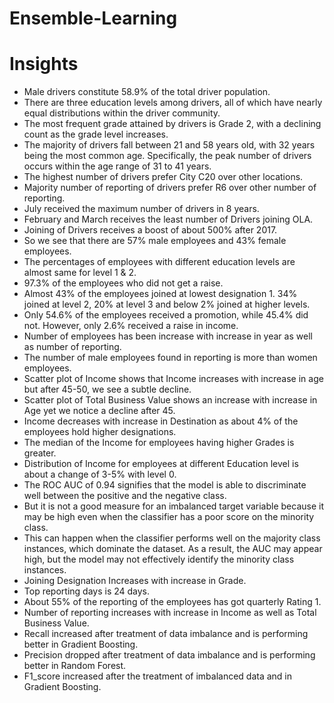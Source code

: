 # Ensemble-Learning
# Insights
* Male drivers constitute 58.9% of the total driver population.
* There are three education levels among drivers, all of which have nearly equal distributions within the driver community.
* The most frequent grade attained by drivers is Grade 2, with a declining count as the grade level increases.
* The majority of drivers fall between 21 and 58 years old, with 32 years being the most common age. Specifically, the peak number of drivers occurs within the age range of 31 to 41 years.
* The highest number of drivers prefer City C20 over other locations.
* Majority number of reporting of drivers prefer R6 over other number of reporting.
* July received the maximum number of drivers in 8 years.
* February and March receives the least number of Drivers joining OLA.
* Joining of Drivers receives a boost of about 500% after 2017.
* So we see that there are 57% male employees and 43% female employees.
* The percentages of employees with different education levels are almost same for level 1 & 2.
* 97.3% of the employees who did not get a raise.
* Almost 43% of the employees joined at lowest designation 1. 34% joined at level 2, 20% at level 3 and below 2% joined at higher levels.
* Only 54.6% of the employees received a promotion, while 45.4% did not. However, only 2.6% received a raise in income.
* Number of employees has been increase with increase in year as well as number of reporting.
* The number of male employees found in reporting is more than women employees.
* Scatter plot of Income shows that Income increases with increase in age but after 45-50, we see a subtle decline.
* Scatter plot of Total Business Value shows an increase with increase in Age yet we notice a decline after 45.
* Income decreases with increase in Destination as about 4% of the employees hold higher designations.
* The median of the Income for employees having higher Grades is greater.
* Distribution of Income for employees at different Education level is about a change of 3-5% with level 0.
* The ROC AUC of 0.94 signifies that the model is able to discriminate well between the positive and the negative class.
* But it is not a good measure for an imbalanced target variable because it may be high even when the classifier has a poor score on the minority class.
* This can happen when the classifier performs well on the majority class instances, which dominate the dataset. As a result, the AUC may appear high, but the model may not effectively identify the minority class instances.
* Joining Designation Increases with increase in Grade.
* Top reporting days is 24 days.
* About 55% of the reporting of the employees has got quarterly Rating 1.
* Number of reporting increases with increase in Income as well as Total Business Value.
* Recall increased after treatment of data imbalance and is performing better in Gradient Boosting.
* Precision dropped after treatment of data imbalance and is performing better in Random Forest.
* F1_score increased after the treatment of imbalanced data and in Gradient Boosting.
